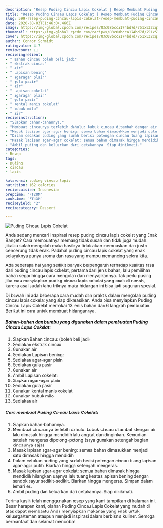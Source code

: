 ```yaml
---
description: "Resep Puding Cincau Lapis Cokelat | Resep Membuat Puding Cincau Lapis Cokelat Yang Mudah Dan Praktis"
title: "Resep Puding Cincau Lapis Cokelat | Resep Membuat Puding Cincau Lapis Cokelat Yang Mudah Dan Praktis"
slug: 599-resep-puding-cincau-lapis-cokelat-resep-membuat-puding-cincau-lapis-cokelat-yang-mudah-dan-praktis
date: 2020-08-03T01:46:04.466Z
image: https://img-global.cpcdn.com/recipes/03c08bcca174bd7d/751x532cq70/puding-cincau-lapis-cokelat-foto-resep-utama.jpg
thumbnail: https://img-global.cpcdn.com/recipes/03c08bcca174bd7d/751x532cq70/puding-cincau-lapis-cokelat-foto-resep-utama.jpg
cover: https://img-global.cpcdn.com/recipes/03c08bcca174bd7d/751x532cq70/puding-cincau-lapis-cokelat-foto-resep-utama.jpg
author: Connor Schmidt
ratingvalue: 4.7
reviewcount: 11
recipeingredient:
- " Bahan cincau boleh beli jadi"
- " ekstrak cincau"
- " air"
- " Lapisan bening"
- " agaragar plain"
- " gula pasir"
- " air"
- " Lapisan cokelat"
- " agaragar plain"
- " gula pasir"
- " kental manis cokelat"
- " bubuk milo"
- " air"
recipeinstructions:
- "Siapkan bahan-bahannya."
- "Membuat cincaunya terlebih dahulu: bubuk cincau ditambah dengan air lalu dimasak hingga mendidih lalu angkat dan dinginkan. Kemudian setelah mengeras dipotong-potong (saya gunakan setengah bagian cincaunya saja)"
- "Masak lapisan agar-agar bening: semua bahan dimasukkan menjadi satu dimasak hingga mendidih."
- "Dalam cetakan puding yang sudah berisi potongan cincau tuang lapisan agar-agar putih. Biarkan hingga setengah mengeras."
- "Masak lapisan agar-agar cokelat: semua bahan dimasak hingga mendidih hilangkan uapnya lalu tuang keatas lapisan bening dengan sendok sayur sedikit-sedikit. Biarkan hingga mengeras. Simpan dalam lemari es."
- "Ambil puding dan keluarkan dari cetakannya. Siap dinikmati."
categories:
- Resep
tags:
- puding
- cincau
- lapis

katakunci: puding cincau lapis 
nutrition: 162 calories
recipecuisine: Indonesian
preptime: "PT20M"
cooktime: "PT43M"
recipeyield: "2"
recipecategory: Dessert

---
```



![Puding Cincau Lapis Cokelat](https://img-global.cpcdn.com/recipes/03c08bcca174bd7d/751x532cq70/puding-cincau-lapis-cokelat-foto-resep-utama.jpg)

Anda sedang mencari inspirasi resep puding cincau lapis cokelat yang Enak Banget? Cara membuatnya memang tidak susah dan tidak juga mudah. jikalau salah mengolah maka hasilnya tidak akan memuaskan dan justru cenderung tidak enak. Padahal puding cincau lapis cokelat yang enak selayaknya punya aroma dan rasa yang mampu memancing selera kita.



Ada beberapa hal yang sedikit banyak berpengaruh terhadap kualitas rasa dari puding cincau lapis cokelat, pertama dari jenis bahan, lalu pemilihan bahan segar hingga cara mengolah dan menyajikannya. Tak perlu pusing jika mau menyiapkan puding cincau lapis cokelat yang enak di rumah, karena asal sudah tahu triknya maka hidangan ini bisa jadi suguhan spesial.


Di bawah ini ada beberapa cara mudah dan praktis dalam mengolah puding cincau lapis cokelat yang siap dikreasikan. Anda bisa menyiapkan Puding Cincau Lapis Cokelat memakai 13 jenis bahan dan 6 langkah pembuatan. Berikut ini cara untuk membuat hidangannya.

<!--inarticleads1-->

##### Bahan-bahan dan bumbu yang digunakan dalam pembuatan Puding Cincau Lapis Cokelat:

1. Siapkan  Bahan cincau: (boleh beli jadi)
1. Sediakan  ekstrak cincau
1. Gunakan  air
1. Sediakan  Lapisan bening:
1. Sediakan  agar-agar plain
1. Sediakan  gula pasir
1. Gunakan  air
1. Ambil  Lapisan cokelat:
1. Siapkan  agar-agar plain
1. Sediakan  gula pasir
1. Gunakan  kental manis cokelat
1. Gunakan  bubuk milo
1. Sediakan  air




<!--inarticleads2-->

##### Cara membuat Puding Cincau Lapis Cokelat:

1. Siapkan bahan-bahannya.
1. Membuat cincaunya terlebih dahulu: bubuk cincau ditambah dengan air lalu dimasak hingga mendidih lalu angkat dan dinginkan. Kemudian setelah mengeras dipotong-potong (saya gunakan setengah bagian cincaunya saja)
1. Masak lapisan agar-agar bening: semua bahan dimasukkan menjadi satu dimasak hingga mendidih.
1. Dalam cetakan puding yang sudah berisi potongan cincau tuang lapisan agar-agar putih. Biarkan hingga setengah mengeras.
1. Masak lapisan agar-agar cokelat: semua bahan dimasak hingga mendidih hilangkan uapnya lalu tuang keatas lapisan bening dengan sendok sayur sedikit-sedikit. Biarkan hingga mengeras. Simpan dalam lemari es.
1. Ambil puding dan keluarkan dari cetakannya. Siap dinikmati.




Terima kasih telah menggunakan resep yang kami tampilkan di halaman ini. Besar harapan kami, olahan Puding Cincau Lapis Cokelat yang mudah di atas dapat membantu Anda menyiapkan makanan yang enak untuk keluarga/teman ataupun menjadi inspirasi dalam berbisnis kuliner. Semoga bermanfaat dan selamat mencoba!
